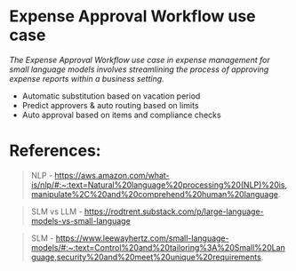 # Expense Approval Workflow use case

*The Expense Approval Workflow use case in expense management for small language models involves streamlining the process of approving expense reports within a business setting.*

- Automatic substitution based on vacation period
- Predict approvers & auto routing based on limits
- Auto approval based on items and compliance checks

# References:
> NLP - https://aws.amazon.com/what-is/nlp/#:~:text=Natural%20language%20processing%20(NLP)%20is,manipulate%2C%20and%20comprehend%20human%20language.

> SLM vs LLM - https://rodtrent.substack.com/p/large-language-models-vs-small-language

> SLM - https://www.leewayhertz.com/small-language-models/#:~:text=Control%20and%20tailoring%3A%20Small%20Language,security%20and%20meet%20unique%20requirements.
